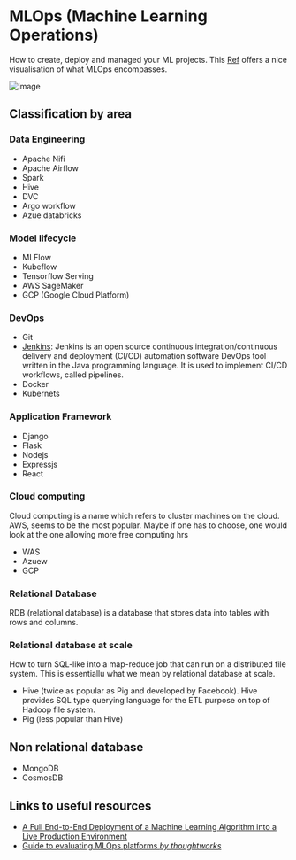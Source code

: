 # MLOps (Machine Learning Operations)
How to create, deploy and managed your ML projects. This [Ref](https://neptune.ai/blog/ml-experiment-tracking) offers a nice visualisation of what MLOps encompasses.

![image](https://user-images.githubusercontent.com/89139139/148684996-107b35e5-7136-4842-a132-119db6ee48ce.png)


## Classification by area

### Data Engineering
- Apache Nifi
- Apache Airflow
- Spark
- Hive
- DVC
- Argo workflow
- Azue databricks

### Model lifecycle
- MLFlow
- Kubeflow
- Tensorflow Serving
- AWS SageMaker
- GCP (Google Cloud Platform)

### DevOps
- Git
- [Jenkins](https://www.jenkins.io/): Jenkins is an open source continuous integration/continuous delivery and deployment (CI/CD) automation software DevOps tool written in the Java programming language. It is used to implement CI/CD workflows, called pipelines.
- Docker
- Kubernets

### Application Framework
- Django
- Flask
- Nodejs
- Expressjs
- React

### Cloud computing
Cloud computing is a name which refers to cluster machines on the cloud. AWS, seems to be the most popular. Maybe if one has to choose, one would look  at the one allowing more free computing hrs
- WAS
- Azuew
- GCP

### Relational Database
RDB (relational database) is a database that stores data into tables with rows and columns.

### Relational database at scale
How to turn SQL-like into a map-reduce job that can run on a distributed file system. This is essentiallu what we mean by relational database at scale.
- Hive (twice as popular as Pig and developed by Facebook). Hive provides SQL type querying language for the ETL purpose on top of Hadoop file system. 
- Pig (less popular than Hive)


## Non relational database
 - MongoDB
 - CosmosDB



## Links to useful resources
- [A Full End-to-End Deployment of a Machine Learning Algorithm into a Live Production Environment](https://www.kdnuggets.com/2021/12/deployment-machine-learning-algorithm-live-production-environment.html)
- [Guide to evaluating MLOps platforms *by thoughtworks*](https://www.thoughtworks.com/content/dam/thoughtworks/documents/whitepaper/tw_whitepaper_guide_to_evaluating_mlops_platforms_2021.pdf)
